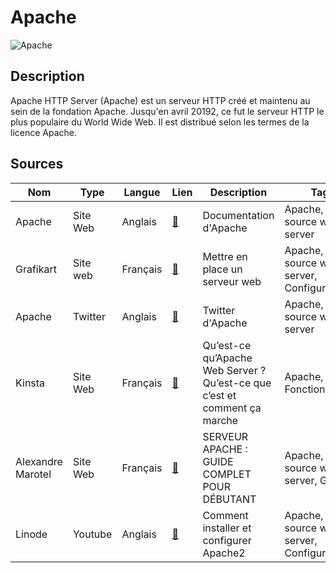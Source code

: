 # Apache

![Apache](https://kinsta.com/fr/wp-content/uploads/sites/4/2019/01/qu-est-ce-qu-apache.png "Image de Apache")

## Description

Apache HTTP Server (Apache) est un serveur HTTP créé et maintenu au sein de la fondation Apache. Jusqu'en avril 20192, ce fut le serveur HTTP le plus populaire du World Wide Web. Il est distribué selon les termes de la licence Apache.

## Sources

Nom | Type | Langue | Lien | Description | Tags | Note
 --- | --- | --- | --- | --- | --- | --- 
Apache|Site Web|Anglais|[:link:](https://httpd.apache.org/docs-project/)|Documentation d'Apache|Apache, Open source web server|4/5
Grafikart|Site web|Français|[:link:](https://grafikart.fr/tutoriels/apache-687)|Mettre en place un serveur web|Apache, Open source web server, Configuration|3/5
Apache|Twitter|Anglais|[:link:](https://twitter.com/apache_httpd)|Twitter d'Apache|Apache, Open source web server|4/5
Kinsta|Site Web|Français|[:link:](https://kinsta.com/fr/base-de-connaissances/qu-est-ce-qu-apache/)|Qu’est-ce qu’Apache Web Server ? Qu’est-ce que c’est et comment ça marche|Apache, Fonctionnement|3/5
Alexandre Marotel|Site Web|Français|[:link:](https://www.twaino.com/blog/creation-site-web/serveur-apache/)|SERVEUR APACHE : GUIDE COMPLET POUR DÉBUTANT|Apache, Open source web server, Guide|5/5
Linode|Youtube|Anglais|[:link:](https://www.youtube.com/watch?v=1CDxpAzvLKY)|Comment installer et configurer Apache2|Apache, Open source web server, Configuration|4/5